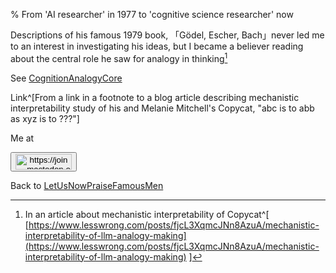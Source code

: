 % From 'AI researcher' in 1977 to 'cognitive science researcher' now

Descriptions of his famous 1979 book, 「Gödel, Escher, Bach」never led me to an interest in investigating his ideas, but I became a believer reading about the central role he saw for analogy in thinking[^1]

See
[CognitionAnalogyCore](CognitionAnalogyCore.html)

Link^[From a link in a footnote to a blog article describing mechanistic interpretability study of his and Melanie Mitchell's Copycat, "abc is to abb as xyz is to ???"] 

[^1]: In an article about mechanistic interpretability of Copycat^[ [https://www.lesswrong.com/posts/fjcL3XqmcJNn8AzuA/mechanistic-interpretability-of-llm-analogy-making](https://www.lesswrong.com/posts/fjcL3XqmcJNn8AzuA/mechanistic-interpretability-of-llm-analogy-making) ]

Me at
    <form action='https://mastodon.sdf.org/@drbean'>
    <button type='submit' class='btn'>
    <img src='./mastodon.svg'
        alt='https://joinmastodon.org/logos/wordmark-black-text.svg'
        style='width:90px;height:25px'/>
    </button></form>
    
Back to [LetUsNowPraiseFamousMen](LetUsNowPraiseFamousMen.html)
